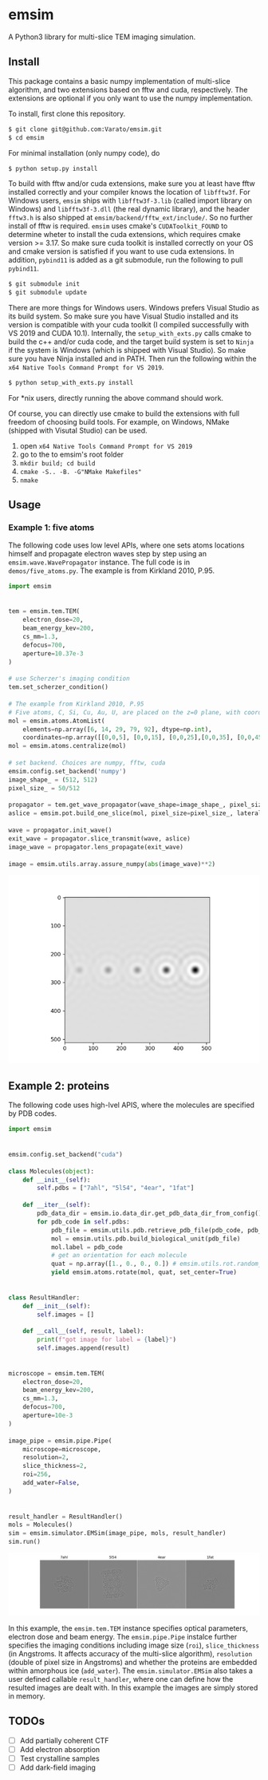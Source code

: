# emsim

A Python3 library for multi-slice TEM imaging simulation.

## Install

This package contains a basic numpy implementation of multi-slice algorithm, and two extensions based on fftw and cuda, respectively.
The extensions are optional if you only want to use the numpy implementation.

To install, first clone this repository.

```bash
$ git clone git@github.com:Varato/emsim.git
$ cd emsim
```

For minimal installation (only numpy code), do

```bash
$ python setup.py install
```

To build with fftw and/or cuda extensions, make sure you at least have fftw installed correctly and your compiler knows the location
of `libfftw3f`. For Windows users, `emsim` ships with `libfftw3f-3.lib` (called import library on Windows) and `libfftw3f-3.dll` (the real dynamic library), and the header `fftw3.h` is also shipped at `emsim/backend/fftw_ext/include/`. So no further install of fftw is required. `emsim` uses cmake's `CUDAToolkit_FOUND` to determine wheter to install the cuda extensions, which requires cmake version >= 3.17. So make sure cuda toolkit is installed correctly on your OS and cmake version is satisfied if you want to use cuda extensions. In addition, `pybind11` is added as a git submodule, run the following to pull `pybind11`.

```bash
$ git submodule init
$ git submodule update
```

There are more things for Windows users. Windows prefers Visual Studio as its build system. So make sure you have Visual Studio installed and its version is compatible with your cuda toolkit (I compiled successfully with VS 2019 and CUDA 10.1). Internally, the `setup_with_exts.py` calls cmake to build the c++ and/or cuda code, and the target build system is set to `Ninja` if the system is Windows (which is shipped with Visual Studio). So make sure you have Ninja installed and in PATH.
Then run the following within the `x64 Native Tools Command Prompt for VS 2019`.

```bash
$ python setup_with_exts.py install
```

For *nix users, directly running the above command should work.

Of course, you can directly use cmake to build the extensions with full freedom of choosing build tools. For example, on Windows, NMake (shipped with Visutal Studio) can be used.

1. open `x64 Native Tools Command Prompt for VS 2019`
2. go to the to emsim's root folder
3. `mkdir build; cd build`
4. `cmake -S.. -B. -G"NMake Makefiles"`
5. `nmake`

## Usage

### Example 1: five atoms

The following code uses low level APIs, where one sets atoms locations himself and propagate electron waves step by step using an `emsim.wave.WavePropagator` instance.
The full code is in `demos/five_atoms.py`. The example is from Kirkland 2010, P.95.

```Python
import emsim


tem = emsim.tem.TEM(
    electron_dose=20,
    beam_energy_kev=200,
    cs_mm=1.3,
    defocus=700,
    aperture=10.37e-3
)

# use Scherzer's imaging condition
tem.set_scherzer_condition()

# The example from Kirkland 2010, P.95
# Five atoms, C, Si, Cu, Au, U, are placed on the z=0 plane, with coordinates (z=0, x, y) in unit of Angstroms.
mol = emsim.atoms.AtomList(
    elements=np.array([6, 14, 29, 79, 92], dtype=np.int), 
    coordinates=np.array([[0,0,5], [0,0,15], [0,0,25],[0,0,35], [0,0,45]], dtype=np.float32))
mol = emsim.atoms.centralize(mol)

# set backend. Choices are numpy, fftw, cuda
emsim.config.set_backend('numpy')
image_shape_ = (512, 512)
pixel_size_ = 50/512

propagator = tem.get_wave_propagator(wave_shape=image_shape_, pixel_size=pixel_size_)
aslice = emsim.pot.build_one_slice(mol, pixel_size=pixel_size_, lateral_size=image_shape_)

wave = propagator.init_wave()                  
exit_wave = propagator.slice_transmit(wave, aslice)
image_wave = propagator.lens_propagate(exit_wave)

image = emsim.utils.array.assure_numpy(abs(image_wave)**2)
```

![five_atoms](demos/images/fiveAtoms.png)

## Example 2: proteins

The following code uses high-lvel APIS, where the molecules are specified by PDB codes.

```Python
import emsim


emsim.config.set_backend("cuda")

class Molecules(object):
    def __init__(self):
        self.pdbs = ["7ahl", "5l54", "4ear", "1fat"]

    def __iter__(self):
        pdb_data_dir = emsim.io.data_dir.get_pdb_data_dir_from_config()
        for pdb_code in self.pdbs:
            pdb_file = emsim.utils.pdb.retrieve_pdb_file(pdb_code, pdb_data_dir)
            mol = emsim.utils.pdb.build_biological_unit(pdb_file)
            mol.label = pdb_code
            # get an orientation for each molecule
            quat = np.array([1., 0., 0., 0.]) # emsim.utils.rot.random_uniform_quaternions(1)
            yield emsim.atoms.rotate(mol, quat, set_center=True)


class ResultHandler:
    def __init__(self):
        self.images = []

    def __call__(self, result, label):
        print(f"got image for label = {label}")
        self.images.append(result)


microscope = emsim.tem.TEM(
    electron_dose=20,
    beam_energy_kev=200,
    cs_mm=1.3,
    defocus=700,
    aperture=10e-3
)

image_pipe = emsim.pipe.Pipe(
    microscope=microscope,
    resolution=2,
    slice_thickness=2,
    roi=256,
    add_water=False,
)


result_handler = ResultHandler()
mols = Molecules()
sim = emsim.simulator.EMSim(image_pipe, mols, result_handler)
sim.run()
```

![proteins](demos/images/proteins.png)

In this example, the `emsim.tem.TEM` instance specifies optical parameters, electron dose and beam energy. The `emsim.pipe.Pipe` instalce further specifies the imaging conditions including image size (`roi`), `slice_thickness` (in Angstroms. It affects accuracy of the multi-slice algorithm), `resolution` (double of pixel size in Angstroms) and whether the proteins are embedded within amorphous ice (`add_water`). The `emsim.simulator.EMSim` also takes a user defined callable `result_handler`, where one can define how the resulted images are dealt with. In this example the images are simply stored in memory.


## TODOs

- [ ] Add partially coherent CTF
- [ ] Add electron absorption
- [ ] Test crystalline samples
- [ ] Add dark-field imaging
